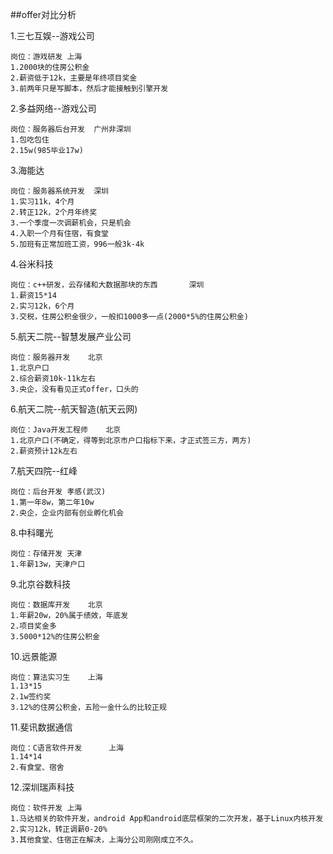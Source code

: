 ##offer对比分析

1.三七互娱--游戏公司
	
	岗位：游戏研发	上海
	1.2000块的住房公积金
	2.薪资低于12k，主要是年终项目奖金
	3.前两年只是写脚本，然后才能接触到引擎开发
	
2.多益网络--游戏公司
	
	岗位：服务器后台开发	广州非深圳
	1.包吃包住
	2.15w(985毕业17w)
	
3.海能达
	
	岗位：服务器系统开发	深圳
	1.实习11k，4个月
	2.转正12k，2个月年终奖
	3.一个季度一次调薪机会，只是机会
	4.入职一个月有住宿，有食堂
	5.加班有正常加班工资，996一般3k-4k
	
4.谷米科技

	岗位：c++研发，云存储和大数据那块的东西		深圳
	1.薪资15*14
	2.实习12k，6个月
	3.交税，住房公积金很少，一般扣1000多一点(2000*5%的住房公积金)
	
5.航天二院--智慧发展产业公司

	岗位：服务器开发	北京
	1.北京户口
	2.综合薪资10k-11k左右
	3.央企，没有看见正式offer，口头的
	
6.航天二院--航天智造(航天云网)

	岗位：Java开发工程师	北京 
	1.北京户口(不确定，得等到北京市户口指标下来，才正式签三方，两方)
	2.薪资预计12k左右
	
7.航天四院--红峰

	岗位：后台开发	孝感(武汉)
	1.第一年8w，第二年10w
	2.央企，企业内部有创业孵化机会
	
8.中科曙光

	岗位：存储开发	天津
	1.年薪13w，天津户口
	
9.北京谷数科技

	岗位：数据库开发	北京
	1.年薪20w，20%属于绩效，年底发
	2.项目奖金多
	3.5000*12%的住房公积金
	
10.远景能源

	岗位：算法实习生	上海
	1.13*15
	2.1w签约奖
	3.12%的住房公积金，五险一金什么的比较正规
	
11.斐讯数据通信

	岗位：C语言软件开发		上海
	1.14*14 
	2.有食堂、宿舍
	
12.深圳瑞声科技

	岗位：软件开发	上海
	1.马达相关的软件开发，android App和android底层框架的二次开发，基于Linux内核开发
	2.实习12k，转正调薪0-20%
	3.其他食堂、住宿正在解决，上海分公司刚刚成立不久。
	